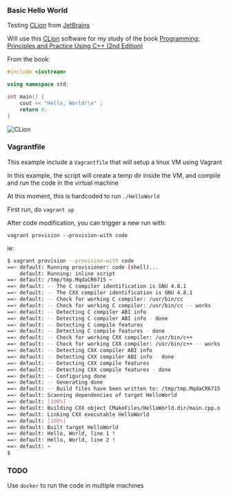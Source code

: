 ### Basic Hello World

Testing [CLion](https://www.jetbrains.com/clion) from [JetBrains](https://www.jetbrains.com/)

Will use this [CLion](https://www.jetbrains.com/clion) software for my study of the book [Programming: Principles and Practice Using C++ (2nd Edition)](http://www.amazon.com/Programming-Principles-Practice-Using-2nd/dp/0321992784/ref=sr_1_1?ie=UTF8&qid=1437274549&sr=8-1&keywords=bjarne&pebp=1437274553256&perid=1QMN2V5D6QK30NXBAK61)

From the book:

```cpp
#include <iostream>

using namespace std;

int main() {
    cout << "Hello, World!\n" ;
    return 0;
}
```

![CLion](https://www.dropbox.com/s/bloq05domxtftva/Screenshot%202015-07-19%2016.18.15.png?dl=1)

### Vagrantfile

This example include a `Vagrantfile` that will setup a linux VM using Vagrant

In this example, the script will create a temp dir inside the VM, and compile and run the code in the virtual machine

At this moment, this is hardcoded to run `./HelloWorld`

First run, do `vagrant up`

After code modification, you can trigger a new run with:

`vagrant provision --provision-with code`

ie:

```bash
$ vagrant provision --provision-with code
==> default: Running provisioner: code (shell)...
    default: Running: inline script
==> default: /tmp/tmp.MqdaCR6715 ~
==> default: -- The C compiler identification is GNU 4.8.1
==> default: -- The CXX compiler identification is GNU 4.8.1
==> default: -- Check for working C compiler: /usr/bin/cc
==> default: -- Check for working C compiler: /usr/bin/cc -- works
==> default: -- Detecting C compiler ABI info
==> default: -- Detecting C compiler ABI info - done
==> default: -- Detecting C compile features
==> default: -- Detecting C compile features - done
==> default: -- Check for working CXX compiler: /usr/bin/c++
==> default: -- Check for working CXX compiler: /usr/bin/c++ -- works
==> default: -- Detecting CXX compiler ABI info
==> default: -- Detecting CXX compiler ABI info - done
==> default: -- Detecting CXX compile features
==> default: -- Detecting CXX compile features - done
==> default: -- Configuring done
==> default: -- Generating done
==> default: -- Build files have been written to: /tmp/tmp.MqdaCR6715
==> default: Scanning dependencies of target HelloWorld
==> default: [100%] 
==> default: Building CXX object CMakeFiles/HelloWorld.dir/main.cpp.o
==> default: Linking CXX executable HelloWorld
==> default: [100%] 
==> default: Built target HelloWorld
==> default: Hello, World, line 1 !
==> default: Hello, World, line 2 !
==> default: ~
$
```

### TODO

Use `docker` to run the code in multiple machines
